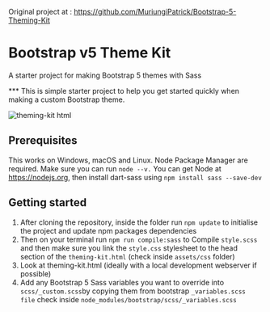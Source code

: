 Original project at : https://github.com/MuriungiPatrick/Bootstrap-5-Theming-Kit

# Bootstrap v5 Theme Kit
A starter project for making Bootstrap 5 themes with Sass

*** This is simple starter project to help you get started quickly when making a custom Bootstrap theme.

![theming-kit html](https://user-images.githubusercontent.com/11283502/116907735-a58d7280-ac4a-11eb-8dbd-b905648593f8.png)



## Prerequisites

This works on Windows, macOS and Linux.
Node Package Manager are required. Make sure you can run `node --v.`
You can get Node at https://nodejs.org, then install dart-sass using `npm install sass --save-dev`

## Getting started

1. After cloning the repository, inside the folder run `npm update` to initialise the project and update npm packages dependencies
4. Then on your terminal run `npm run compile:sass` to Compile ``style.scss`` and then make sure you link the ``style.css`` stylesheet to the head section of the ``theming-kit.html`` (check inside ``assets/css`` folder)
5. Look at theming-kit.html (ideally with a local development webserver if possible)  
6. Add any Bootstrap 5 Sass variables you want to override into `scss/_custom.scss`by  copying them from bootstrap ```_variables.scss file``` check inside ```node_modules/bootstrap/scss/_variables.scss```
